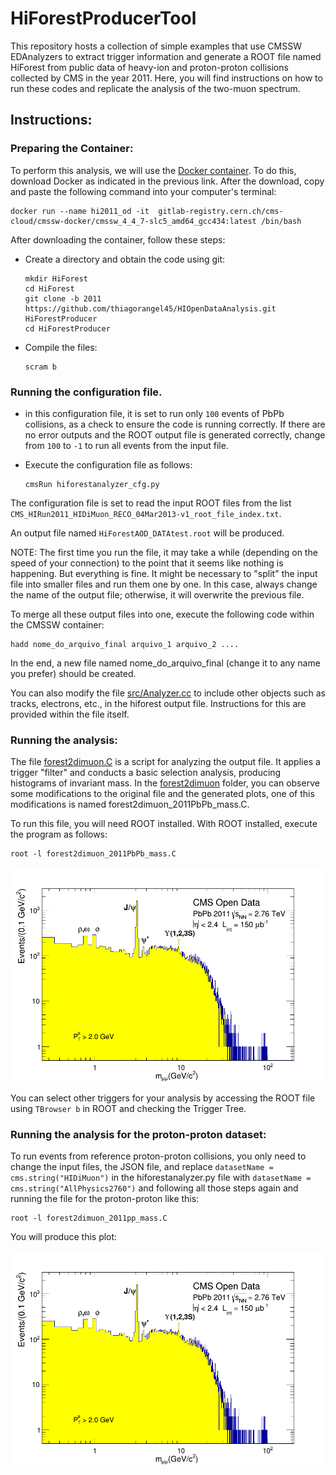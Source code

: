 # HiForestProducerTool

This repository hosts a collection of simple examples that use CMSSW EDAnalyzers to extract trigger information and generate a ROOT file named HiForest from public data of heavy-ion and proton-proton collisions collected by CMS in the year 2011. Here, you will find instructions on how to run these codes and replicate the analysis of the two-muon spectrum.

## Instructions:

### Preparing the Container:

To perform this analysis, we will use the [Docker container](https://docs.docker.com/engine/install/). To do this, download Docker as indicated in the previous link. After the download, copy and paste the following command into your computer's terminal:

  ```
  docker run --name hi2011_od -it  gitlab-registry.cern.ch/cms-cloud/cmssw-docker/cmssw_4_4_7-slc5_amd64_gcc434:latest /bin/bash
  ```

After downloading the container, follow these steps:

- Create a directory and obtain the code using git:
  ```
  mkdir HiForest
  cd HiForest
  git clone -b 2011 https://github.com/thiagorangel45/HIOpenDataAnalysis.git HiForestProducer
  cd HiForestProducer
  ```
  
- Compile the files:

  ```
  scram b
  ```
  
### Running the configuration file.

- in this configuration file, it is set to run only `100` events of PbPb collisions, as a check to ensure the code is running correctly. If there are no error outputs and the ROOT output file is generated correctly, change from `100` to `-1` to run all events from the input file.
  
- Execute the configuration file as follows:

  ```
  cmsRun hiforestanalyzer_cfg.py
  ```

The configuration file is set to read the input ROOT files from the list `CMS_HIRun2011_HIDiMuon_RECO_04Mar2013-v1_root_file_index.txt`.

An output file named `HiForestAOD_DATAtest.root` will be produced.

NOTE: The first time you run the file, it may take a while (depending on the speed of your connection) to the point that it seems like nothing is happening. But everything is fine. It might be necessary to "split" the input file into smaller files and run them one by one. In this case, always change the name of the output file; otherwise, it will overwrite the previous file.

To merge all these output files into one, execute the following code within the CMSSW container:

```
hadd nome_do_arquivo_final arquivo_1 arquivo_2 ....
```
In the end, a new file named nome_do_arquivo_final (change it to any name you prefer) should be created.

You can also modify the file [src/Analyzer.cc](src/Analyzer.cc) to include other objects such as tracks, electrons, etc., in the hiforest output file. Instructions for this are provided within the file itself.


### Running the analysis:

The file [forest2dimuon.C](forest2dimuon/forest2dimuon.C) is a script for analyzing the output file. It applies a trigger "filter" and conducts a basic selection analysis, producing histograms of invariant mass. In the [forest2dimuon](forest2dimuon) folder, you can observe some modifications to the original file and the generated plots, one of this modifications is named forest2dimuon_2011PbPb_mass.C.

To run this file, you will need ROOT installed. With ROOT installed, execute the program as follows:
```
root -l forest2dimuon_2011PbPb_mass.C
```

<p align="center">
  <img src="forest2dimuon/diMuon_mass_2011_PbPb_1.png" alt="Texto Alternativo" width="700">
</p>



You can select other triggers for your analysis by accessing the ROOT file using `TBrowser b` in ROOT and checking the Trigger Tree. 

### Running the analysis for the proton-proton dataset:

To run events from reference proton-proton collisions, you only need to change the input files, the JSON file, and replace `datasetName = cms.string("HIDiMuon")` in the hiforestanalyzer.py file with `datasetName = cms.string("AllPhysics2760")` and following all those steps again and running the file for the proton-proton like this:

```
root -l forest2dimuon_2011pp_mass.C
```

You will produce this plot:

<p align="center">
  <img src="forest2dimuon/diMuon_mass_2011_PbPb_1.png" alt="Texto Alternativo" width="700">
</p>

